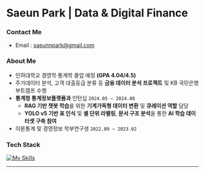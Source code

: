 # Saeun Park | Data & Digital Finance  

### Contact Me
- Email : [saeunnpark@gmail.com](mailto:saeunnpark@gmail.com)


### About Me
- 인하대학교 경영학·통계학 졸업 예정 **(GPA 4.04/4.5)**
- 주가데이터 분석, 고객 대출등급 분류 등 **금융 데이터 분석 프로젝트** 및 KB 국민은행 부트캠프 수행
- **통계청 통계정보플랫폼과** 인턴십 `2024.05 ~ 2024.08`  
  - **RAG 기반 챗봇 학습**을 위한 **기계가독형 데이터 변환** 및 **큐레이션 역할** 담당
  - **YOLO v5 기반 표 인식** 및 **셀 단위 라벨링**, **문서 구조 분석**을 통한 **AI 학습 데이터셋 구축 참여**  
- 이론통계 및 경영정보 학부연구생 `2022.09 ~ 2023.02`  


### Tech Stack
[![My Skills](https://skillicons.dev/icons?i=py,sklearn,r,mysql,java,html,css,js,vue,notion,figma,github)](https://skillicons.dev)

---



